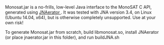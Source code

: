 Monosat.jar is a no-frills, low-level Java interface to the MonoSAT C API, generated using [JNAerator
](https://github.com/nativelibs4java/JNAerator). It was tested with JNA version 3.4, on Linux (Ubuntu 14.04, x64), but is otherwise completely unsupported. Use at your own risk! 

To generate Monosat.jar from scratch, build libmonosat.so, install JNAerator (or place jnaerator.jar in this folder), and run buildJNA.sh
